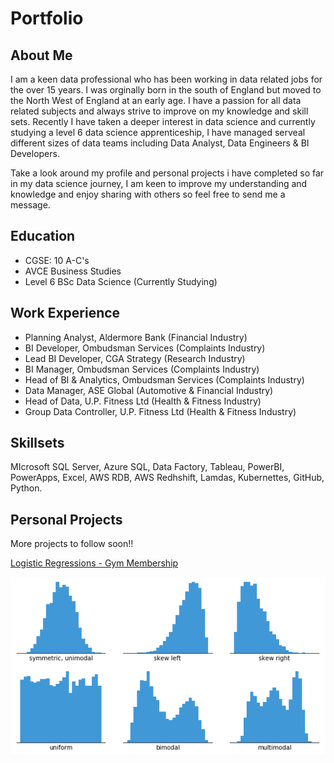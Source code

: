 # Portfolio

## About Me

I am a keen data professional who has been working in data related jobs for the over 15 years. I was orginally born in the south of England but moved to the North West of England at an early age. I have a passion for all data related subjects and always strive to improve on my knowledge and skill sets. Recently I have taken a deeper interest in data science and currently studying a level 6 data science apprenticeship, I have managed serveal different sizes of data teams including Data Analyst, Data Engineers & BI Developers.

Take a look around my profile and personal projects i have completed so far in my data science journey, I am keen to improve my understanding and knowledge and enjoy sharing with others so feel free to send me a message.

## Education

- CGSE: 10 A-C's
- AVCE Business Studies
- Level 6 BSc Data Science (Currently Studying)

## Work Experience

- Planning Analyst, Aldermore Bank (Financial Industry)
- BI Developer, Ombudsman Services (Complaints Industry)
- Lead BI Developer, CGA Strategy (Research Industry)
- BI Manager, Ombudsman Services (Complaints Industry) 
- Head of BI & Analytics, Ombudsman Services (Complaints Industry)
- Data Manager, ASE Global (Automotive & Financial Industry)
- Head of Data, U.P. Fitness Ltd (Health & Fitness Industry)
- Group Data Controller, U.P. Fitness Ltd (Health & Fitness Industry)

## Skillsets

MIcrosoft SQL Server, Azure SQL, Data Factory, Tableau, PowerBI, PowerApps, Excel, AWS RDB, AWS Redhshift, Lamdas, Kubernettes, GitHub, Python.

## Personal Projects

More projects to follow soon!!

[Logistic Regressions - Gym Membership](https://example.com) 

![Histogram](assets/histogram-example-2.png)
